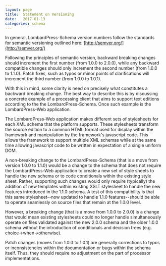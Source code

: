 ```yaml
---
layout: page
title:  Statement on Versioning
date:   2017-01-13
categories: schema
---
```


In general, LombardPress-Schema version numbers follow the standards for semantic versioning outlined here: [http://semver.org/](http://semver.org/)

Following the principles of semantic version, backward breaking changes should increment the first number (from 1.0.0 to 2.0.0), while any backward compatible changes should only increment the second number (from 1.0.0 to 1.1.0). Patch fixes, such as typos or minor points of clarifications will increment the third number (from 1.0.0 to 1.0.1).

With this in mind, some clarity is need on precisely what constitutes a backward breaking change. The best way to describe this is by discussing a concrete example of a processing client that aims to support text editions according to the the LombardPress-Schema. Once such example is the LombardPress-Web application.

The LombardPress-Web application makes different sets of stylesheets for each XML schema that the platform supports. These stylesheets transform the source edition to a common HTML format used for display within the framework and manipulation by the framework's javascript code. This allows the framework to support multiple XML schemas while at the same time allowing javascript code to be written in expectation of a single uniform DOM.

A non-breaking change to the LombardPress-Schema (that is a move from version 1.0.0 to 1.1.0) would be a change to the schema that does not require the LombardPress-Web application to create a new set of style sheets to handle the new schema or to code conditionals within the existing style sheet. Rather, supporting such changes would only require (typically) the addition of new templates within existing XSLT stylesheet to handle the new features introduced in the 1.1.0 schema. A test of this compatibility is that this same stylesheet--now updated to handle 1.1.0 features--should be able to operate seamlessly on source files that remain at the 1.0.0 level.

However, a breaking change (that is a move from 1.0.0 to 2.0.0) is a change that would mean existing stylesheets could no longer handle simultaneously operate on files validated against the new 2.0.0 schema and the older 1.0.0 schema without the introduction of conditionals and decision trees (e.g. choice->when->otherwise).

Patch changes (moves from 1.0.0 to 1.0.1) are generally corrections to typos or inconsistencies within the documentation or bugs within the schema itself. Thus, they should require no adjustment on the part of processor implementations.
